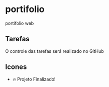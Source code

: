 # portifolio

portifolio web

## Tarefas

O controle das tarefas será realizado no GitHub

## Icones

- :fire: Projeto Finalizado!
